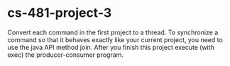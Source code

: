 cs-481-project-3
================
Convert each command in the first project to a thread. To synchronize a command so that it behaves exactly like your current project, you need to use the java API method join. After you finish this project execute (with exec) the producer-consumer program.
